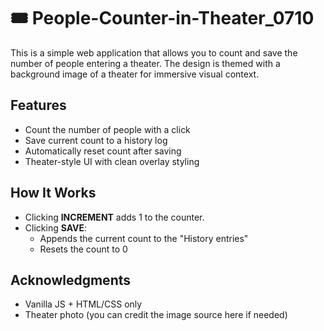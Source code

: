 # 🎟️ People-Counter-in-Theater_0710
This is a simple web application that allows you to count and save the number of people entering a theater. The design is themed with a background image of a theater for immersive visual context.


## Features
- Count the number of people with a click
- Save current count to a history log
- Automatically reset count after saving
- Theater-style UI with clean overlay styling


## How It Works
- Clicking **INCREMENT** adds 1 to the counter.
- Clicking **SAVE**:
  - Appends the current count to the "History entries"
  - Resets the count to 0


## Acknowledgments
- Vanilla JS + HTML/CSS only
- Theater photo (you can credit the image source here if needed)

